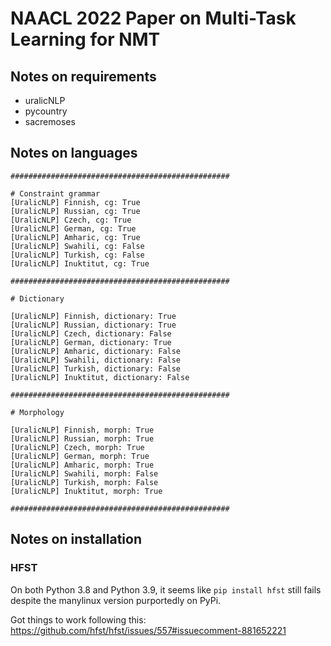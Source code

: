 # NAACL 2022 Paper on Multi-Task Learning for NMT

## Notes on requirements
- uralicNLP
- pycountry
- sacremoses

## Notes on languages

```
#################################################

# Constraint grammar
[UralicNLP] Finnish, cg: True
[UralicNLP] Russian, cg: True
[UralicNLP] Czech, cg: True
[UralicNLP] German, cg: True
[UralicNLP] Amharic, cg: True
[UralicNLP] Swahili, cg: False
[UralicNLP] Turkish, cg: False
[UralicNLP] Inuktitut, cg: True

#################################################

# Dictionary

[UralicNLP] Finnish, dictionary: True
[UralicNLP] Russian, dictionary: True
[UralicNLP] Czech, dictionary: False
[UralicNLP] German, dictionary: True
[UralicNLP] Amharic, dictionary: False
[UralicNLP] Swahili, dictionary: False
[UralicNLP] Turkish, dictionary: False
[UralicNLP] Inuktitut, dictionary: False

#################################################

# Morphology

[UralicNLP] Finnish, morph: True
[UralicNLP] Russian, morph: True
[UralicNLP] Czech, morph: True
[UralicNLP] German, morph: True
[UralicNLP] Amharic, morph: True
[UralicNLP] Swahili, morph: False
[UralicNLP] Turkish, morph: False
[UralicNLP] Inuktitut, morph: True

#################################################
```

## Notes on installation

### HFST
On both Python 3.8 and Python 3.9, it seems like `pip install hfst` still fails despite the manylinux version purportedly on PyPi.

Got things to work following this: https://github.com/hfst/hfst/issues/557#issuecomment-881652221
